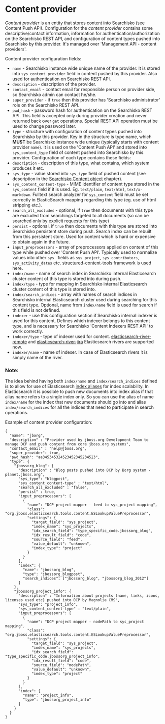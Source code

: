 Content provider
================

*Content provider* is an entity that stores content into Searchisko (see Content Push API).
Configuration for the *content provider* contains some descriptive/contact information, information 
for authentication/authorization on the Searchisko REST API, and configuration of content types pushed 
into Searchisko by this provider.
It's managed over 'Management API - content providers'.

Content provider configuration fields:

* `name` - Searchisko instance wide unique name of the provider. It is stored into `sys_content_provider` field in content pushed by this provider. Also used for authentication on Searchisko REST API.
* `description` - description of the provider.
* `contact_email` - contact email for responsible person on provider side, so Searchisko admin can contact he/she.
* `super_provider` - if `true` then this provider has 'Searchisko administrator' role on the Searchisko REST API.
* `pwd_hash` - password hash for authentication on the Searchisko REST API. This field is accepted only during provider creation and never returned back over `get` operations. Special REST API operation must be used to change password later.  
* `type` - structure with configuration of content types pushed into Searchisko by this provider. Key in the structure is type name, which **MUST** be Searchisko instance wide unique (typically starts with content provider `name`). It is used on the 'Content Push API' and stored into `sys_content_type` field of content pushed into Searchisko by this provider. Configuration of each type contains these fields:
 * `description` - description of this type, what contains, which system produces it etc.
 * `sys_type` - value stored into `sys_type` field of pushed content (see description in the [Searchisko Content object](../content/dcp_content_object.md) chapter).
 * `sys_content_content-type` - MIME identifier of content type stored in the `sys_content` field if it is used. Eg. `text/plain`, `text/html`, `text/x-markdown`. Fulltext search analyzer for `sys_content` field must be set correctly in ElasticSearch mapping regarding this type (eg. use of html stripping etc.).
 * `search_all_excluded` - optional, if `true` then documents with this type are excluded from searchings targeted to all documents (so can be searched only by explicit requests for this type)
 * `persist` - optional, if `true` then documents with this type are stored into Searchisko persistent store during push. Search index can be rebuilt from this persistent store. Used for content which is hard or expensive to obtain again in the future.
 * `input_preprocessors` - array of preprocessors applied on content of this type while pushed over 'Content Push API'. Typically used to normalize values into other `sys_` fields as `sys_project`, `sys_contributors`, `sys_activity_dates` etc. [structured-content-tools](https://github.com/jbossorg/structured-content-tools) framework is used here.
 * `index/name` - name of search index in Searchisko internal Elasticsearch cluster content of this type is stored into during push.  
 * `index/type` - type for mapping in Searchisko internal Elasticsearch cluster content of this type is stored into.
 * `index/search_indices` - array with names of search indices in Searchisko internal Elasticsearch cluster used during searching for this content type. Optional, name from `index/name` field is used for search if this field is not defined.
 * `indexer` - use this configuration section if Searchisko internal indexer is used for this content. Defines which indexer belongs to this content type, and is necessary for Searchisko 'Content Indexers REST API' to work correctly.
 * `indexer/type` - type of indexer used for content. [elasticsearch-river-remote](https://github.com/searchisko/elasticsearch-river-remote) and [elasticsearch-river-jira](https://github.com/searchisko/elasticsearch-river-jira) Elasticsearch rivers are supported now. 
 * `indexer/name` - name of indexer. In case of Elasticsearch rivers it is simply name of the river.  
 
### Note:

The idea behind having both `index/name` and `index/search_indices` defined is to allow for use of Elasticsearch
[index aliases](http://www.elasticsearch.org/guide/en/elasticsearch/reference/0.90/indices-aliases.html)
for index scalability. In Elasticsearch it is possible to push new documents into index alias if that alias name refers
to a single index only. So you can use the alias of name `index/name` for the index that new documents should go into and
alias `index/search_indices` for all the indices that need to participate in search operations.

Example of content provider configuration:

	{
	  "name": "jborg",
	  "description" : "Provider used by jboss.org Development Team to manage DCP and push content from core jboss.org systems",
	  "contact_email" : "help@jboss.org",
	  "super_provider": true,
	  "pwd_hash": "aa345345324523452345234523",
	  "type": {
	    "jbossorg_blog": {
	      "description" : "Blog posts pushed into DCP by Borg system - planet.jboss.org",
	      "sys_type": "blogpost",
	      "sys_content_content-type" : "text/html",
	      "search_all_excluded" : "false",
	      "persist" : true,
	      "input_preprocessors": [
	        {
	          "name": "DCP project mapper - feed to sys_project mapping",
	          "class": "org.jboss.elasticsearch.tools.content.ESLookupValuePreprocessor",
	          "settings": {
	            "target_field": "sys_project",
	            "index_name": "sys_projects",
	            "idx_search_field": "type_specific_code.jbossorg_blog",
	            "idx_result_field": "code",
	            "source_field": "feed",
	            "value_default": "unknown",
	            "index_type": "project"
	          }
	        }
	      ],
	      "index": {
	        "name": "jbossorg_blog",
	        "type": "jbossorg_blogpost",
	        "search_indices": ["jbossorg_blog", "jbossorg_blog_2012"]
	      }
	    },
	    "jbossorg_project_info": {
	      "description" : "Information about projects (name, links, icons, licenses used etc) pushed into DCP by Magnolia CMS",
	      "sys_type": "project_info",
	      "sys_content_content-type" : "text/plain",
	      "input_preprocessors": [
	        {
	          "name": "DCP project mapper - nodePath to sys_project mapping",
	          "class": "org.jboss.elasticsearch.tools.content.ESLookupValuePreprocessor",
	          "settings": {
	            "target_field": "sys_project",
	            "index_name": "sys_projects",
	            "idx_search_field": "type_specific_code.jbossorg_project_info",
	            "idx_result_field": "code",
	            "source_field": "nodePath",
	            "value_default": "unknown",
	            "index_type": "project"
	          }
	        }
	      ],
	      "index": {
	        "name": "project_info",
	        "type": "jbossorg_project_info"
	      }
	    }
	  }
	}
